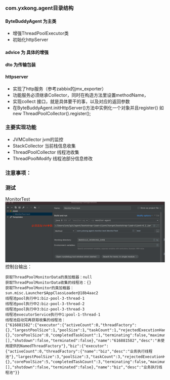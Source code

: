 ### com.yxkong.agent目录结构
#### ByteBuddyAgent  为主类
- 增强ThreadPoolExecutor类
- 初始化httpServer

#### advice  为 具体的增强
#### dto 为传输包装
#### httpserver 
- 实现了http服务（参考zabbix的jmx_exporter）
- 功能服务必须继承Collector，同时在构造方法里设置methodName，
- 实现collect 接口，就是具体要干的事，以及对应的返回参数
- 在ByteBuddyAgent.initHttpServer()方法中实例化一个对象并且register()
如  new ThreadPoolCollector().register();
  
### 主要实现功能
- JVMCollector  jvm的监控
- StackCollector 当前栈信息收集
- ThreadPoolCollector 线程池收集
- ThreadPoolModify  线程池部分信息修改
### 注意事项：


### 测试
MonitorTest
![单元测试配置](./doc/img.png)
控制台输出：
```
获取ThreadPoolMonitorData的类加载器：null
获取ThreadPoolMonitorData收集的线程池：{}
获取ThreadPoolMonitor的类加载器：sun.misc.Launcher$AppClassLoader@18b4aac2
线程池pool执行中1:biz-pool-3-thread-1
线程池pool执行中2:biz-pool-3-thread-2
线程池pool执行中3:biz-pool-3-thread-3
线程池executorService执行中1:pool-1-thread-1
线程池启动完再获取收集的线程池：
{"616881582":{"executor":{"activeCount":0,"threadFactory":{},"largestPoolSize":1,"poolSize":1,"taskCount":1,"rejectedExecutionHandler":{},"corePoolSize":0,"completedTaskCount":1,"terminating":false,"maximumPoolSize":2147483647,"queue":[],"shutdown":false,"terminated":false},"name":"616881582","desc":"未使用提供的NamedThreadFactory"},"biz":{"executor":{"activeCount":0,"threadFactory":{"name":"biz","desc":"业务执行线程池"},"largestPoolSize":3,"poolSize":3,"taskCount":3,"rejectedExecutionHandler":{},"corePoolSize":5,"completedTaskCount":3,"terminating":false,"maximumPoolSize":10,"queue":[],"shutdown":false,"terminated":false},"name":"biz","desc":"业务执行线程池"}}
```


